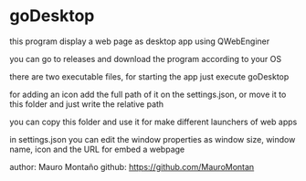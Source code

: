 # goDesktop


this program display a web page as desktop app using QWebEnginer

you can go to releases and download the program according to your OS

there are two executable files, for starting the app just execute goDesktop

for adding an icon add the full path of it on the settings.json, or move it to this folder and just write the relative path

you can copy this folder and use it for make different launchers of web apps

in settings.json you can edit the window properties as window size, window name, icon and the URL for embed a webpage


author: Mauro Montaño
github: https://github.com/MauroMontan
